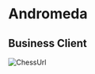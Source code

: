 # Andromeda

## Business Client
![ChessUrl](https://64.media.tumblr.com/12c98a9e5ca31887e6a7ea354cf7fd38/231bf2dea31e74d9-b5/s400x600/49816ff2f00d18cd43262dc44225604475beb1ef.gif"chess")
